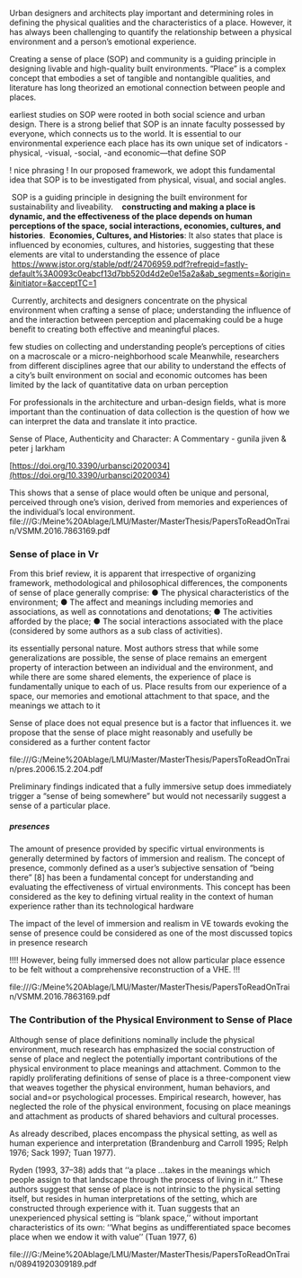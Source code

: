 Urban designers and architects play important and determining roles in defining the physical qualities and the characteristics of a place. However, it has always been challenging to quantify the relationship between a physical environment and a person’s emotional experience.

Creating a sense of place (SOP) and community is a guiding principle in designing livable and high-quality built environments.
“Place” is a complex concept that embodies a set of tangible and nontangible qualities, and literature has long theorized an emotional connection between people and places.

earliest studies on SOP were rooted in both social science and urban design.
There is a strong belief that SOP is an innate faculty possessed by everyone, which connects us to the world. It is essential to our environmental experience
each place has its own unique set of indicators
	-physical, 
	-visual, 
	-social, 
	-and economic—that define SOP

! nice phrasing ! In our proposed framework, we adopt this fundamental idea that SOP is to be investigated from physical, visual, and social angles.

 SOP is a guiding principle in designing the built environment for sustainability and liveability.
 
 **constructing and making a place is dynamic, and the effectiveness of the place depends on human perceptions of the space, social interactions, economies, cultures, and histories**.
	 **Economies, Cultures, and Histories**: It also states that place is influenced by economies, cultures, and histories, suggesting that these elements are vital to understanding the essence of place 
	 https://www.jstor.org/stable/pdf/24706959.pdf?refreqid=fastly-default%3A0093c0eabcf13d7bb520d4d2e0e15a2a&ab_segments=&origin=&initiator=&acceptTC=1


 Currently, architects and designers concentrate on the physical environment when crafting a sense of place; understanding the influence of and the interaction between perception and placemaking could be a huge benefit to creating both effective and meaningful places.


few studies on collecting and understanding people’s perceptions of cities on a macroscale or a micro-neighborhood scale
Meanwhile, researchers from different disciplines agree that our ability to understand the effects of a city’s built environment on social and economic outcomes has been limited by the lack of quantitative data on urban perception

For professionals in the architecture and urban-design fields, what is more important than the continuation of data collection is the question of how we can interpret the data and translate it into practice.

Sense of Place, Authenticity and Character: A Commentary - gunila jiven & peter j larkham

[https://doi.org/10.3390/urbansci2020034](https://doi.org/10.3390/urbansci2020034)

This shows that a sense of place would often be unique and personal, perceived through one’s vision, derived from memories and experiences of the individual’s local environment.
file:///G:/Meine%20Ablage/LMU/Master/MasterThesis/PapersToReadOnTrain/VSMM.2016.7863169.pdf
### Sense of place in Vr
From this brief review, it is apparent that irrespective of organizing framework, methodological and philosophical differences, the components of sense of place generally comprise: 
● The physical characteristics of the environment; 
● The affect and meanings including memories and associations, as well as connotations and denotations; 
● The activities afforded by the place; 
● The social interactions associated with the place (considered by some authors as a sub class of activities).

its essentially personal nature. Most authors stress that while some generalizations are possible, the sense of place remains an emergent property of interaction between an individual and the environment, and while there are some shared elements, the experience of place is fundamentally unique to each of us. 
Place results from our experience of a space, our memories and emotional attachment to that space, and the meanings we attach to it

Sense of place does not equal presence but is a factor that influences it.
we propose that the sense of place might reasonably and usefully be considered as a further content factor

file:///G:/Meine%20Ablage/LMU/Master/MasterThesis/PapersToReadOnTrain/pres.2006.15.2.204.pdf


Preliminary findings indicated that a fully immersive setup does immediately trigger a “sense of being somewhere” but would not necessarily suggest a sense of a particular place.

##### presences
The amount of presence provided by specific virtual environments is generally determined by factors of immersion and realism. The concept of presence, commonly defined as a user’s subjective sensation of “being there” [8] has been a fundamental concept for understanding and evaluating the effectiveness of virtual environments. This concept has been considered as the key to defining virtual reality in the context of human experience rather than its technological hardware




The impact of the level of immersion and realism in VE towards evoking the sense of presence could be considered as one of the most discussed topics in presence research

!!!! However, being fully immersed does not allow particular place essence to be felt without a comprehensive reconstruction of a VHE. !!!

file:///G:/Meine%20Ablage/LMU/Master/MasterThesis/PapersToReadOnTrain/VSMM.2016.7863169.pdf


### The Contribution of the Physical Environment to Sense of Place

Although sense of place definitions nominally include the physical environment, much research has emphasized the social construction of sense of place and neglect the potentially important contributions of the physical environment to place meanings and attachment.
Common to the rapidly proliferating definitions of sense of place is a three-component view that weaves together the physical environment, human behaviors, and social and=or psychological processes. Empirical research, however, has neglected the role of the physical environment, focusing on place meanings and attachment as products of shared behaviors and cultural processes.

As already described, places encompass the physical setting, as well as human experience and interpretation (Brandenburg and Carroll 1995; Relph 1976; Sack 1997; Tuan 1977). 

Ryden (1993, 37–38) adds that ‘‘a place ...takes in the meanings which people assign to that landscape through the process of living in it.’’ 
These authors suggest that sense of place is not intrinsic to the physical setting itself, but resides in human interpretations of the setting, which are constructed through experience with it.
Tuan suggests that an unexperienced physical setting is ‘‘blank space,’’ without important characteristics of its own: ‘‘What begins as undifferentiated space becomes place when we endow it with value’’ (Tuan 1977, 6)

file:///G:/Meine%20Ablage/LMU/Master/MasterThesis/PapersToReadOnTrain/08941920309189.pdf